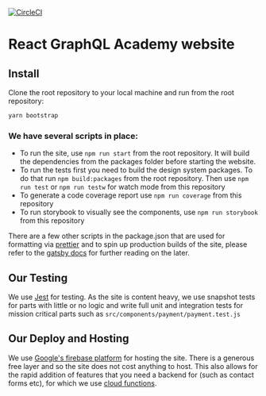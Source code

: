 [![CircleCI](https://circleci.com/gh/reactgraphqlacademy/reactgraphqlacademy.svg?style=svg)](https://circleci.com/gh/reactgraphqlacademy/reactgraphqlacademy)

# React GraphQL Academy website

## Install

Clone the root repository to your local machine and run from the root repository:

```sh
yarn bootstrap
```

### We have several scripts in place:

- To run the site, use `npm run start` from the root repository. It will build the dependencies from the packages folder before starting the website.
- To run the tests first you need to build the design system packages. To do that run `npm build:packages` from the root repository. Then use `npm run test` or `npm run testw` for watch mode from this repository
- To generate a code coverage report use `npm run coverage` from this repository
- To run storybook to visually see the components, use `npm run storybook` from this repository

There are a few other scripts in the package.json that are used for formatting via [prettier](https://prettier.io/) and to spin up production builds of the site, please refer to the [gatsby docs](https://v1.gatsbyjs.org/) for further reading on the later.

## Our Testing

We use [Jest](https://jestjs.io/) for testing. As the site is content heavy, we use snapshot tests for parts with little or no logic and write full unit and integration tests for mission critical parts such as `src/components/payment/payment.test.js`

## Our Deploy and Hosting

We use [Google's firebase platform](https://firebase.google.com/) for hosting the site. There is a generous free layer and so the site does not cost anything to host. This also allows for the rapid addition of features that you need a backend for (such as contact forms etc), for which we use [cloud functions](https://firebase.google.com/products/functions/).
